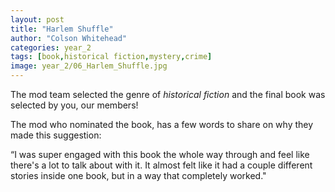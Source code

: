 ```yaml
---
layout: post
title: "Harlem Shuffle"
author: "Colson Whitehead"
categories: year_2
tags: [book,historical fiction,mystery,crime]
image: year_2/06_Harlem_Shuffle.jpg
---
```


The mod team selected the genre of _historical fiction_ and the final book was selected by you, our members! 

The mod who nominated the book, has a few words to share on why they made this suggestion: 

“I was super engaged with this book the whole way through and feel like there's a lot to talk about with it. It almost felt like it had a couple different stories inside one book, but in a way that completely worked."
